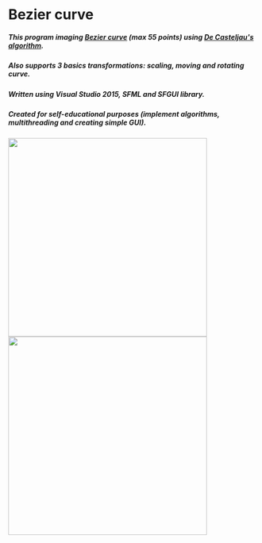 # Bezier curve
##### This program imaging [Bezier curve](https://en.wikipedia.org/wiki/B%C3%A9zier_curvem) (max 55 points) using [De Casteljau's algorithm](https://en.wikipedia.org/wiki/De_Casteljau%27s_algorithm).
##### Also supports 3 basics transformations: scaling, moving and rotating curve.
##### Written using Visual Studio 2015, SFML and SFGUI library.
##### Created for self-educational purposes (implement algorithms, multithreading and creating simple GUI).

<img src="https://pp.vk.me/c637120/v637120798/19150/ZabPYAMj7e4.jpg" width="400"> <img src="https://pp.vk.me/c637120/v637120798/19159/wMaJ6xGwOUs.jpg" width="400">

